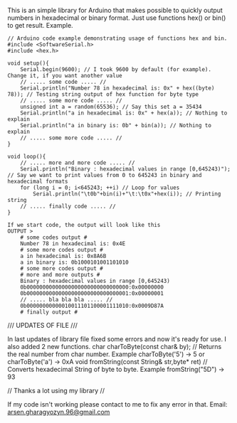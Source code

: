 This is an simple library for Arduino that makes possible to quickly output numbers in hexadecimal or binary format.
Just use functions hex() or bin() to get result. Example.

	// Arduino code example demonstrating usage of functions hex and bin.
	#include <SoftwareSerial.h>
	#include <hex.h>

	void setup(){
		Serial.begin(9600); // I took 9600 by default (for example). Change it, if you want another value
		// ..... some code ..... //
		Serial.println("Number 78 in hexadecimal is: 0x" + hex((byte) 78)); // Testing string output of hex function for byte type
		// ..... some more code ..... //
		unsigned int a = random(65536); // Say this set a = 35434
		Serial.println("a in hexadecimal is: 0x" + hex(a)); // Nothing to explain
		Serial.println("a in binary is: 0b" + bin(a)); // Nothing to explain
		// ..... some more code ..... //
	}

	void loop(){
		// ..... more and more code ..... //
		Serial.println("Binary : hexadecimal values in range [0,645243)"); // Say we want to print values from 0 to 645243 in binary and hexadecimal formats
		for (long i = 0; i<645243; ++i) // Loop for values
			Serial.println("\t0b"+bin(i)+"\t:\t0x"+hex(i)); // Printing string
		// ..... finally code ..... //
	}
	
	If we start code, the output will look like this
	OUTPUT >
		# some codes output #
		Number 78 in hexadecimal is: 0x4E
		# some more codes output #
		a in hexadecimal is: 0x8A6B
		a in binary is: 0b‭1000101001101010‬
		# some more codes output #
		# more and more outputs #
		Binary : hexadecimal values in range [0,645243)
		0b00000000000000000000000000000000:0x00000000
		0b00000000000000000000000000000001:0x00000001
		// ..... bla bla bla ..... //
		0b‭00000000000010011101100001111010‬:0x000‭9D87A‬
		# finally output #
		
///   UPDATES OF FILE   ///

In last updates of library file fixed some errors and now it's ready for use. I also added 2 new functions.
char charToByte(const char& by); // Returns the real number from char number. Example charToByte('5') -> 5 or charToByte('a') -> 0xA
void fromString(const String& str,byte* ret) // Converts hexadecimal String of byte to byte. Example fromString("5D") -> 93

// Thanks a lot using my library //

If my code isn't working please contact to me to fix any error in that. Email: arsen.gharagyozyn.96@gmail.com
